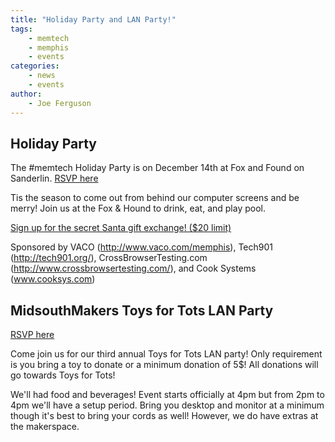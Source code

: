 ```yaml
---
title: "Holiday Party and LAN Party!"
tags:
    - memtech
    - memphis
    - events
categories:
    - news
    - events
author:
    - Joe Ferguson
---
```


<h2>Holiday Party</h2>

The #memtech Holiday Party is on December 14th at Fox and Found on Sanderlin. 
<a href="https://www.meetup.com/memphis-technology-user-groups/events/235756885/" target="_blank">RSVP here</a>

Tis the season to come out from behind our computer screens and be merry! Join us at the Fox & Hound to drink, 
eat, and play pool.

<a href="https://www.elfster.com/exchange/view/20885173/1d2bb4" target="_blank">
    Sign up for the secret Santa gift exchange! ($20 limit)
</a>

Sponsored by VACO (http://www.vaco.com/memphis), Tech901 (http://tech901.org/), CrossBrowserTesting.com (http://www.crossbrowsertesting.com/),
 and Cook Systems (www.cooksys.com)

<h2>MidsouthMakers Toys for Tots LAN Party</h2>

<a href="https://www.meetup.com/MidsouthMakers/events/235678956/" target="_blank">RSVP here</a>

Come join us for our third annual Toys for Tots LAN party! Only requirement is you bring a toy to donate or a 
minimum donation of 5$! All donations will go towards Toys for Tots!

We'll had food and beverages! Event starts officially at 4pm but from 2pm to 4pm we'll have a setup period. 
Bring you desktop and monitor at a minimum though it's best to bring your cords as well! However, we do have 
extras at the makerspace.


